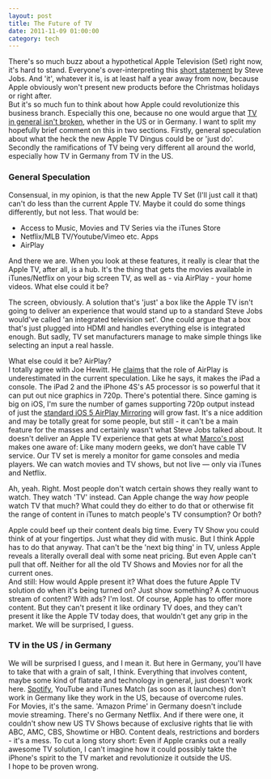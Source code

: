 ```yaml
---
layout: post
title: The Future of TV
date: 2011-11-09 01:00:00
category: tech
---
```

There's so much buzz about a hypothetical Apple Television (Set) right now, it's hard to stand. Everyone's over-interpreting this [short statement](http://www.washingtonpost.com/business/technology/jobss-final-plan-an-integrated-apple-tv/2011/10/21/gIQAvhUl3L_story.html) by Steve Jobs. And 'it', whatever it is, is at least half a year away from now, because Apple obviously won't present new products before the Christmas holidays or right after.  
But it's so much fun to think about how Apple could revolutionize this business branch. Especially this one, because no one would argue that [TV in general isn't broken](http://5by5.tv/hypercritical/1), whether in the US or in Germany. I want to split my hopefully brief comment on this in two sections. Firstly, general speculation about what the heck the new Apple TV Dingus could be or 'just do'. Secondly the ramifications of TV being very different all around the world, especially how TV in Germany from TV in the US.

### General Speculation  
Consensual, in my opinion, is that the new Apple TV Set (I'll just call it that) can't do less than the current Apple TV. Maybe it could do some things differently, but not less. That would be:

* Access to Music, Movies and TV Series via the iTunes Store
* Netflix/MLB TV/Youtube/Vimeo etc. Apps
* AirPlay

And there we are. When you look at these features, it really is clear that the Apple TV, after all, is a hub. It's the thing that gets the movies available in iTunes/Netflix on your big screen TV, as well as - via AirPlay - your home videos. What else could it be?

The screen, obviously. A solution that's 'just' a box like the Apple TV isn't going to deliver an experience that would stand up to a standard Steve Jobs would've called 'an integrated television set'. One could argue that a box that's just plugged into HDMI and handles everything else is integrated enough. But sadly, TV set manufacturers manage to make simple things like selecting an input a real hassle. 

What else could it be? AirPlay?  
I totally agree with Joe Hewitt. He [claims](http://joehewitt.com/2011/10/25/airplay-tv) that the role of AirPlay is underestimated in the current speculation. Like he says, it makes the iPad a console. The iPad 2 and the iPhone 4S's A5 processor is so powerful that it can put out nice graphics in 720p. There's potential there. Since gaming is big on iOS, I'm sure the number of games supporting 720p output instead of just the [standard iOS 5 AirPlay Mirroring](http://www.apple.com/appletv/airplay.html) will grow fast. It's a nice addition and may be totally great for some people, but still - it can't be a main feature for the masses and certainly wasn't what Steve Jobs talked about. It doesn't deliver an Apple TV experience that gets at what [Marco's post](http://www.marco.org/2011/10/23/the-apple-tv-set) makes one aware of:
        Like many modern geeks, we don’t have cable TV service. Our TV set is merely a monitor for game consoles and media players. We can watch movies and TV shows, but not live — only via iTunes and Netflix.

Ah, yeah. Right. Most people don't watch certain shows they really want to watch. They watch 'TV' instead. Can Apple change the way *how* people watch TV that much? What could they do either to do that or otherwise fit the range of content in iTunes to match people's TV consumption? Or both? 

Apple could beef up their content deals big time. Every TV Show you could think of at your fingertips. Just what they did with music. But I think Apple has to do that anyway. That can't be the 'next big thing' in TV, unless Apple reveals a literally overall deal with some neat pricing. But even Apple can't pull that off. Neither for all the old TV Shows and Movies nor for all the current ones.  
And still: How would Apple present it? What does the future Apple TV solution do when it's being turned on? Just show something? A continuous stream of content? With ads? I'm lost. Of course, Apple has to offer more content. But they can't present it like ordinary TV does, and they can't present it like the Apple TV today does, that wouldn't get any grip in the market. We will be surprised, I guess.

### TV in the US / in Germany  
We will be surprised I guess, and I mean it. But here in Germany, you'll have to take that with a grain of salt, I think. Everything that involves content, maybe some kind of flatrate and technology in general, just doesn't work here. [Spotify](http://www.spotify.com/int/), YouTube and iTunes Match (as soon as it launches) don't work in Germany like they work in the US, because of overcome rules.  
For Movies, it's the same. 'Amazon Prime' in Germany doesn't include movie streaming. There's no Germany Netflix. And if there were one, it couldn't show new US TV Shows because of exclusive rights that lie with ABC, AMC, CBS, Showtime or HBO. Content deals, restrictions and borders - it's a mess. To cut a long story short: Even if Apple cranks out a really awesome TV solution, I can't imagine how it could possibly takte the iPhone's spirit to the TV market and revolutionize it outside the US.  
I hope to be proven wrong. 
